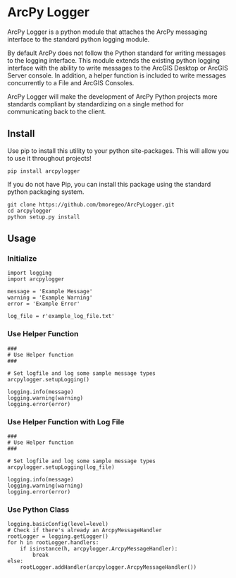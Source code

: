 # ArcPy Logger #
ArcPy Logger is a python module that attaches the ArcPy messaging interface to the standard python logging module. 

By default ArcPy does not follow the Python standard for writing messages to the logging interface. This module extends
the existing python logging interface with the ability to write messages to the ArcGIS Desktop or ArcGIS Server
console. In addition, a helper function is included to write messages concurrently to a File and ArcGIS Consoles.

ArcPy Logger will make the development of ArcPy Python projects more standards compliant by standardizing on 
a single method for communicating back to the client.

## Install ##

Use pip to install this utility to your python site-packages.  This will allow you to use it throughout projects!

    pip install arcpylogger
    
If you do not have Pip, you can install this package using the standard python packaging system.

    git clone https://github.com/bmoregeo/ArcPyLogger.git
    cd arcpylogger
    python setup.py install

## Usage ##

### Initialize ##
    import logging
    import arcpylogger

    message = 'Example Message'
    warning = 'Example Warning'
    error = 'Example Error'

    log_file = r'example_log_file.txt'

### Use Helper Function ###

    ###
    # Use Helper function
    ###

    # Set logfile and log some sample message types
    arcpylogger.setupLogging()

    logging.info(message)
    logging.warning(warning)
    logging.error(error)
    
### Use Helper Function with Log File ###

    ###
    # Use Helper function
    ###

    # Set logfile and log some sample message types
    arcpylogger.setupLogging(log_file)

    logging.info(message)
    logging.warning(warning)
    logging.error(error)

### Use Python Class ###

    logging.basicConfig(level=level)
    # Check if there's already an ArcpyMessageHandler
    rootLogger = logging.getLogger()
    for h in rootLogger.handlers:
        if isinstance(h, arcpylogger.ArcpyMessageHandler):
            break
    else:
        rootLogger.addHandler(arcpylogger.ArcpyMessageHandler())
